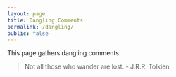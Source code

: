 ```yaml
---
layout: page
title: Dangling Comments
permalink: /dangling/
public: false
---
```


This page gathers dangling comments.

> Not all those who wander are lost. - J.R.R. Tolkien
